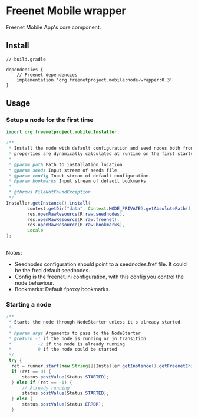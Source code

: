 # Freenet Mobile wrapper

Freenet Mobile App's core component.

## Install

```
// build.gradle

dependencies {
    // Freenet dependencies
    implementation 'org.freenetproject.mobile:node-wrapper:0.3'
}
```

## Usage

### Setup a node for the first time

```java
import org.freenetproject.mobile.Installer;

/**
 * Install the node with default configuration and seed nodes both from resources. Some configuration
 * properties are dynamically calculated at runtime on the first startup (mostly related to directory paths).
 *
 * @param path Path to installation location.
 * @param seeds Input stream of seeds file.
 * @param config Input stream of default configuration.
 * @param bookmarks Input stream of default bookmarks
 *
 * @throws FileNotFoundException
 */
Installer.getInstance().install(
        context.getDir("data", Context.MODE_PRIVATE).getAbsolutePath(),
        res.openRawResource(R.raw.seednodes),
        res.openRawResource(R.raw.freenet),
        res.openRawResource(R.raw.bookmarks),
        Locale
);
                
```

Notes:
- Seednodes configuration should point to a seednodes.fref file. It could be the fred default seednodes.
- Config is the freenet.ini configuration, with this config you control the node behaviour.
- Bookmarks: Default fproxy bookmarks.

### Starting a node

```java
/**
 * Starts the node through NodeStarter unless it's already started.
 *
 * @param args Arguments to pass to the NodeStarter
 * @return -1 if the node is running or in transition
 *          -2 if the node is already running
 *          0 if the node could be started
 */
 try {
  ret = runner.start(new String[]{Installer.getInstance().getFreenetIniPath()});
  if (ret == 0) {
      status.postValue(Status.STARTED);
  } else if (ret == -1) {
      // Already running
      status.postValue(Status.STARTED);
  } else {
      status.postValue(Status.ERROR);
  }
  ```
